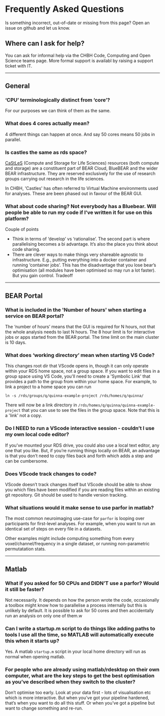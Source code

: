 # Frequently Asked Questions

Is something incorrect, out-of-date or missing from this page? Open an issue on github and let us know.

## Where can I ask for help?

You can ask for informal help via the CHBH Code, Computing and Open Science teams page. More formal support is availabl by raising a support ticket with IT.

---

## General

### ‘CPU’ terminologically distinct from ‘core’?

For our purposes we can think of them as the same.

### What does 4 cores actually mean?

4 different things can happen at once. And say 50 cores means 50 jobs in parallel.

### Is castles the same as rds space?

[CaStLeS](https://intranet.birmingham.ac.uk/it/teams/infrastructure/research/bear/castles/castles.aspx) (Compute and Storage for Life Sciences) resources (both compute and storage) are a constituent part of BEAR Cloud, BlueBEAR and the wider BEAR infrastructure. They are reserved exclusively for the use of research groups carrying out research in the life sciences.

In CHBH, 'Castles' has often referred to Virtual Machine environments used for analyses. These are been phased out in favour of the BEAR GUI.

### What about code sharing? Not everybody has a Bluebear. Will people be able to run my code if I’ve written it for use on this platform?

Couple of points
- Think in terms of ‘develop’ vs ‘rationalise’. The second part is where parallelising becomes a bi advantage. It’s also the place you think about code sharing.
- There are clever ways to make things very shareable agnostic to infrastructure. E.g., putting everything into a docker container and running ‘container jobs’. This has the disadvantage that you lose bear’s optimisation (all modules have been optimised so may run a lot faster). But you gain control. Tradeoff

---

## BEAR Portal

### What is included in the 'Number of hours' when starting a service on BEAR portal?

The ‘number of hours’ means that the GUI is required for N hours, not that the whole analysis needs to last N hours.  The 8 hour limit is for interactive jobs or apps started from the BEAR portal. The time limit on the main cluster is 10 days.

### What does ‘working directory’ mean when starting VS Code?

This changes root dir that VScode opens in, though it can only operate within your RDS home space, not a group space. If you want to edit files in a group space using VS Code, you'll need to create a 'Symbolic Link' that provides a path to the group from within your home space. For example, to link a project to a home space you can run

```shell
ln -s /rds/groups/q/quinna-example-project /rds/homes/q/quinna/
```

There will now be a link directory in `/rds/homes/q/quinna/quinna-example-project` that you can use to see the files in the group space. Note that this is a 'link' not a copy.

### Do I NEED to run a VScode interactive session - couldn’t I use my own local code editor?

If you’ve mounted your RDS drive, you could also use a local text editor, any one that you like. But, if you’re running things locally on BEAR, an advantage is that you don’t need to copy files back and forth which adds a step and can be cumbersome.

### Does VScode track changes to code?

VScode doesn’t track changes itself but VScode should be able to show you which files have been modified if you are reading files within an existing git repository. Git should be used to handle version tracking.

### What situations would it make sense to use parfor in matlab?

The most common neuroimaging use-case for `parfor` is looping over participants for first-level analyses. For example, when you want to run an identical set of steps on every file in a datasets.

Other examples might include computing something from every voxel/channel/frequency in a single dataset, or running non-parametric permutatation stats.

---

## Matlab

### What if you asked for 50 CPUs and DIDN’T use a parfor? Would it still be faster?

Not necessarily. It depends on how the person wrote the code, occasionally a toolbox might know how to parallelise a process internally but this is unlikely by default. It is possible to ask for 50 cores and then accidentally run an analysis on only one of them.w

### Can I write a startup.m script to do things like adding paths to tools I use all the time, so MATLAB will automatically execute this when it starts up?

Yes. A matlab `startup.m` script in your local home directory will run as normal when opening matlab.

### For people who are already using matlab/rdesktop on their own computer, what are the key steps to get the best optimisation as you’ve described when they switch to the cluster?

Don’t optimise too early. Look at your data first - lots of visualisation etc which is more interactive. But when you’ve got your pipeline hardened, that’s when you want to do all this stuff. Or when you’ve got a pipeline but want to change something and re-run.
